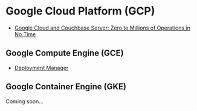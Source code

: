 # Google Cloud Platform (GCP)

* [Google Cloud and Couchbase Server: Zero to Millions of Operations in No Time](https://www.couchbase.com/nosql-resources/presentations/google-cloud-and-couchbase-server-zero-to-millions-of-operations-in-no-time.html)

## Google Compute Engine (GCE)
* [Deployment Manager](https://github.com/couchbase/integration/tree/master/Google)

## Google Container Engine (GKE)
Coming soon...
